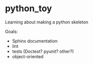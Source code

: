 # python_toy
Learning about making a python skeleton

Goals:
- Sphinx documentation
- lint
- tests (Doctest? pyunit? other?)
- object-oriented

